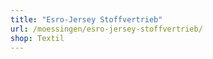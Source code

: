 ```yaml
---
title: "Esro-Jersey Stoffvertrieb"
url: /moessingen/esro-jersey-stoffvertrieb/
shop: Textil
---
```

